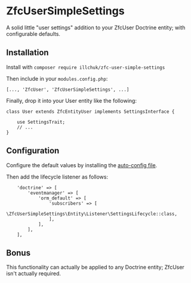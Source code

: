 # ZfcUserSimpleSettings
A solid little "user settings" addition to your ZfcUser Doctrine entity; with configurable defaults.

## Installation

Install with `composer require illchuk/zfc-user-simple-settings`

Then include in your `modules.config.php`:
~~~
[..., 'ZfcUser', 'ZfcUserSimpleSettings', ...]
~~~

Finally, drop it into your User entity like the following:
~~~
class User extends ZfcEntityUser implements SettingsInterface {

    use SettingsTrait;
    // ...
}
~~~

## Configuration

Configure the default values by installing the [auto-config file](config/zfcusersimplesettings.global.php.dist).

Then add the lifecycle listener as follows:
~~~
    'doctrine' => [
        'eventmanager' => [
            'orm_default' => [
                'subscribers' => [
                    \ZfcUserSimpleSettings\Entity\Listener\SettingsLifecycle::class,
                ],
            ],
        ],
    ],
~~~


## Bonus

This functionality can actually be applied to any Doctrine entity; ZfcUser isn't actually required.
